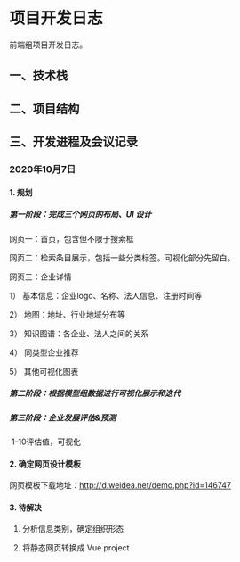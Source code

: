 # 项目开发日志

前端组项目开发日志。



## 一、技术栈



## 二、项目结构



## 三、开发进程及会议记录

### 2020年10月7日

#### 1. 规划

##### 第一阶段：完成三个网页的布局、UI 设计

网页一：首页，包含但不限于搜索框

网页二：检索条目展示，包括一些分类标签。可视化部分先留白。

网页三：企业详情

1） 基本信息：企业logo、名称、法人信息、注册时间等

2） 地图：地址、行业地域分布等

3） 知识图谱：各企业、法人之间的关系

4） 同类型企业推荐

5） 其他可视化图表

##### 第二阶段：根据模型组数据进行可视化展示和迭代

##### 第三阶段：企业发展评估&预测

​     1-10评估值，可视化



#### 2. 确定网页设计模板

网页模板下载地址：http://d.weidea.net/demo.php?id=146747



#### 3. 待解决

1. 分析信息类别，确定组织形态

2. 将静态网页转换成 Vue project



